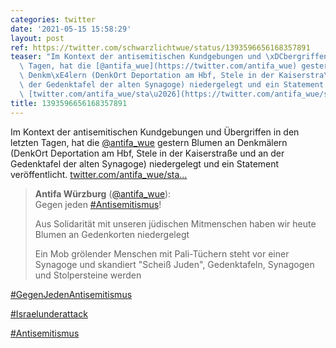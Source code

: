 ```yaml
---
categories: twitter
date: '2021-05-15 15:58:29'
layout: post
ref: https://twitter.com/schwarzlichtwue/status/1393596656168357891
teaser: "Im Kontext der antisemitischen Kundgebungen und \xDCbergriffen in den letzten\
  \ Tagen, hat die [@antifa_wue](https://twitter.com/antifa_wue) gestern Blumen an\
  \ Denkm\xE4lern (DenkOrt Deportation am Hbf, Stele in der Kaiserstra\xDFe und an\
  \ der Gedenktafel der alten Synagoge) niedergelegt und ein Statement ver\xF6ffentlicht.\
  \ [twitter.com/antifa_wue/sta\u2026](https://twitter.com/antifa_wue/status/1393228104194220035)"
title: 1393596656168357891
---
```

Im Kontext der antisemitischen Kundgebungen und Übergriffen in den letzten Tagen, hat die [@antifa_wue](https://twitter.com/antifa_wue) gestern Blumen an Denkmälern (DenkOrt Deportation am Hbf, Stele in der Kaiserstraße und an der Gedenktafel der alten Synagoge) niedergelegt und ein Statement veröffentlicht. [twitter.com/antifa_wue/sta…](https://twitter.com/antifa_wue/status/1393228104194220035)
> <b>Antifa Würzburg</b> ([@antifa_wue](https://twitter.com/antifa_wue)):  
>Gegen jeden [#Antisemitismus](/t/antisemitismus)!  
>  
>Aus Solidarität mit unseren jüdischen Mitmenschen haben wir heute Blumen an Gedenkorten niedergelegt  
>  
>  
>  
>Ein Mob grölender Menschen mit Pali-Tüchern steht vor einer Synagoge und skandiert "Scheiß Juden", Gedenktafeln, Synagogen und Stolpersteine werden   


[#GegenJedenAntisemitismus](/t/gegenjedenantisemitismus) 

[#Israelunderattack](/t/israelunderattack)

[#Antisemitismus](/t/antisemitismus)